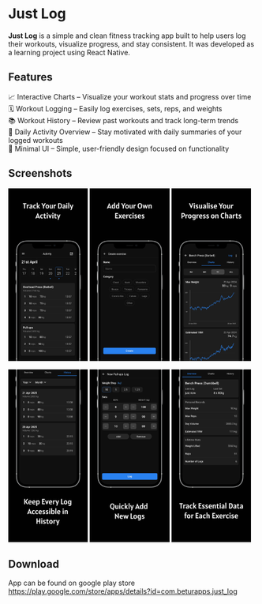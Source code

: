 # Just Log
**Just Log** is a simple and clean fitness tracking app built to help users log their workouts, visualize progress, and stay consistent. It was developed as a learning project using React Native.

## Features
📈 Interactive Charts – Visualize your workout stats and progress over time<br/>
🗓️ Workout Logging – Easily log exercises, sets, reps, and weights<br/>
📚 Workout History – Review past workouts and track long-term trends<br/>
🔄 Daily Activity Overview – Stay motivated with daily summaries of your logged workouts<br/>
🧼 Minimal UI – Simple, user-friendly design focused on functionality   
 
## Screenshots

<p float="left">
  <img src="store/screenshots/activity.png" width="auto" height=350/>
  <img src="store/screenshots/add_exercise.png" width="auto" height=350/>
  <img src="store/screenshots/charts.png" width="auto" height=350/>
</p>
<p float="left">
  <img src="store/screenshots/history.png" width="auto" height=350/>
  <img src="store/screenshots/log_add.png" width="auto" height=350/>
  <img src="store/screenshots/overview.png" width="auto" height=350/>
</p>

## Download
App can be found on google play store https://play.google.com/store/apps/details?id=com.beturapps.just_log
